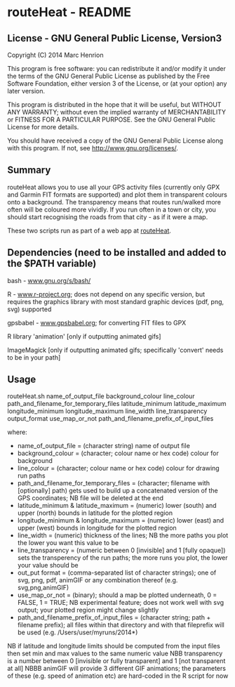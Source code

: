 routeHeat - README
==============

License - GNU General Public License, Version3
--------------
Copyright (C) 2014 Marc Henrion

This program is free software: you can redistribute it and/or modify it under the terms of the GNU General Public License as published by the Free Software Foundation, either version 3 of the License, or (at your option) any later version.

This program is distributed in the hope that it will be useful, but WITHOUT ANY WARRANTY; without even the implied warranty of MERCHANTABILITY or FITNESS FOR A PARTICULAR PURPOSE.  See the GNU General Public License for more details.

You should have received a copy of the GNU General Public License along with this program.  If not, see <http://www.gnu.org/licenses/>.

Summary
--------------

routeHeat allows you to use all your GPS activity files (currently only GPX and Garmin FIT formats are supported) and plot them in transparent colours onto a background. The transparency means that routes run/walked more often will be coloured more vividly. If you run often in a town or city, you should start recognising the roads from that city - as if it were a map.

These two scripts run as part of a web app at [routeHeat](http://marc-henrion.dyndns.org/routeHeat.html).

Dependencies (need to be installed and added to the $PATH variable)
--------------

bash - www.gnu.org/s/bash/

R - www.r-project.org; does not depend on any specific version, but requires the graphics library with most standard graphic devices (pdf, png, svg) supported

gpsbabel - www.gpsbabel.org; for converting FIT files to GPX

R library 'animation' [only if outputting animated gifs]

ImageMagick [only if outputting animated gifs; specifically 'convert' needs to be in your path]

Usage
--------------

routeHeat.sh 
    name_of_output_file 
    background_colour 
    line_colour 
    path_and_filename_for_temporary_files 
    latitude_minimum 
    latitude_maximum 
    longitude_minimum 
    longitude_maximum 
    line_width 
    line_transparency 
    output_format 
    use_map_or_not 
    path_and_filename_prefix_of_input_files

where:
  - name_of_output_file = (character string) name of output file
  - background_colour = (character; colour name or hex code) colour for background
  - line_colour = (character; colour name or hex code) colour for drawing run paths
  - path_and_filename_for_temporary_files = (character; filename with [optionally] path) gets used to build up a concatenated version of the GPS coordinates; NB file will be deleted at the end
  - latitude_minimum & latitude_maximum = (numeric) lower (south) and upper (north) bounds in latitude for the plotted region
  - longitude_minimum & longitude_maximum = (numeric) lower (east) and upper (west) bounds in longitude for the plotted region
  - line_width = (numeric) thickness of the lines; NB the more paths you plot the lower you want this value to be
  - line_transparency = (numeric between 0 [invisible] and 1 [fully opaque]) sets the transperency of the run paths; the more runs you plot, the lower your value should be
  - out_put format = (comma-separated list of character strings); one of svg, png, pdf, animGIF or any combination thereof (e.g. svg,png,animGIF)
  - use_map_or_not = (binary); should a map be plotted underneath, 0 = FALSE, 1 = TRUE; NB experimental feature; does not work well with svg output; your plotted region might change slightly
  - path_and_filename_prefix_of_input_files = (character string; path + filename prefix); all files within that directory and with that fileprefix will be used (e.g. /Users/user/myruns/2014*)
	

NB if latitude and longitude limits should be computed from the input files then set min and max values to the same numeric value
NBB transparency is a number between 0 [invisible or fully transparent] and 1 [not transparent at all]
NBBB animGIF will provide 3 different GIF animations; the parameters of these (e.g. speed of animation etc) are hard-coded in the R script for now
